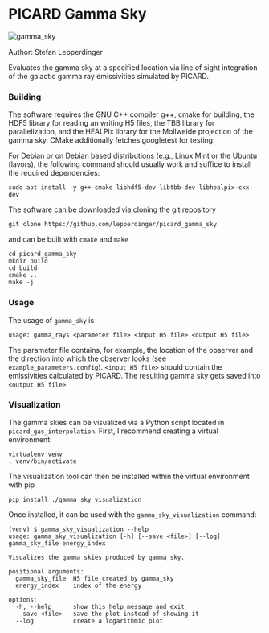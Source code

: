 PICARD Gamma Sky
================

![gamma_sky](https://user-images.githubusercontent.com/69904414/199562369-eae09fdb-55f2-46f1-8c16-4835bc5197e3.png)

Author: Stefan Lepperdinger

Evaluates the gamma sky at a specified location via line of sight integration 
of the galactic gamma ray emissivities simulated by PICARD.

### Building

The software requires the GNU C++ compiler g++, cmake for building, the HDF5
library for reading an writing H5 files, the TBB library for parallelization,
and the HEALPix library for the Mollweide projection of the gamma sky. CMake
additionally fetches googletest for testing.

For Debian or on Debian based distributions (e.g., Linux Mint or the Ubuntu 
flavors), the following command should usually work and suffice to install the 
required dependencies:
```
sudo apt install -y g++ cmake libhdf5-dev libtbb-dev libhealpix-cxx-dev
```

The software can be downloaded via cloning the git repository
```
git clone https://github.com/lepperdinger/picard_gamma_sky
```
and can be built with `cmake` and `make`
```
cd picard_gamma_sky
mkdir build
cd build
cmake ..
make -j
```

### Usage

The usage of `gamma_sky` is
```
usage: gamma_rays <parameter file> <input H5 file> <output H5 file>
``` 
The parameter file contains, for example, the location of the observer and the
direction into which the observer looks (see `example_parameters.config`).
`<input H5 file>` should contain the emissivities calculated by PICARD. The
resulting gamma sky gets saved into `<output H5 file>`.

### Visualization

The gamma skies can be visualized via a Python script located in
`picard_gas_interpolation`. First, I recommend creating a virtual environment:
```
virtualenv venv
. venv/bin/activate
```
The visualization tool can then be installed within the virtual environment 
with pip
```
pip install ./gamma_sky_visualization
```
Once installed, it can be used with the `gamma_sky_visualization` command:
```
(venv) $ gamma_sky_visualization --help
usage: gamma_sky_visualization [-h] [--save <file>] [--log] gamma_sky_file energy_index

Visualizes the gamma skies produced by gamma_sky.

positional arguments:
  gamma_sky_file  H5 file created by gamma_sky
  energy_index    index of the energy

options:
  -h, --help      show this help message and exit
  --save <file>   save the plot instead of showing it
  --log           create a logarithmic plot
```

